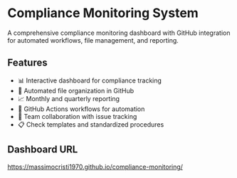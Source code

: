# Compliance Monitoring System 
 
A comprehensive compliance monitoring dashboard with GitHub integration for automated workflows, file management, and reporting. 
 
## Features 
 
- 📊 Interactive dashboard for compliance tracking 
- 📁 Automated file organization in GitHub 
- 📈 Monthly and quarterly reporting 
- 🔄 GitHub Actions workflows for automation 
- 👥 Team collaboration with issue tracking 
- 📋 Check templates and standardized procedures 
 
## Dashboard URL 
 
https://massimocristi1970.github.io/compliance-monitoring/ 
